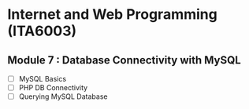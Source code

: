 # Internet and Web Programming (ITA6003)

## Module 7 : Database Connectivity with MySQL

- [ ] MySQL Basics
- [ ] PHP DB Connectivity
- [ ] Querying MySQL Database
